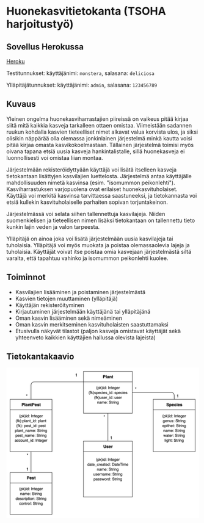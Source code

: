 # Huonekasvitietokanta (TSOHA harjoitustyö)

## Sovellus Herokussa

[Heroku](https://huonekasvitietokanta.herokuapp.com)

Testitunnukset:
käyttäjänimi: `monstera`, salasana: `deliciosa`

Ylläpitäjätunnukset: käyttäjänimi:
`admin`, salasana: `123456789`

## Kuvaus

Yleinen ongelma huonekasviharrastajien piireissä on vaikeus pitää kirjaa siitä mitä kaikkia kasveja tarkalleen ottaen omistaa. Viimeistään sadannen ruukun kohdalla kasvien tieteelliset nimet alkavat valua korvista ulos, ja siksi olisikin näppärää olla olemassa jonkinlainen järjestelmä minkä kautta voisi pitää kirjaa omasta kasvikokoelmastaan. Tällainen järjestelmä toimisi myös oivana tapana etsiä uusia kasveja hankintalistalle, sillä huonekasveja ei luonnollisesti voi omistaa liian montaa.

Järjestelmään rekisteröidyttyään käyttäjä voi lisätä itselleen kasveja tietokantaan lisättyjen kasvilajien luettelosta. Järjestelmä antaa käyttäjälle mahdollisuuden nimetä kasvinsa (esim. "isomummon peikonlehti"). Kasviharrastuksen varjopuolena ovat erilaiset huonekasvituholaiset. Käyttäjä voi merkitä kasvinsa tarvittaessa saastuneeksi, ja tietokannasta voi etsiä kullekin kasvituholaiselle parhaiten sopivan torjuntakeinon.

Järjestelmässä voi selata siihen tallennettuja kasvilajeja. Niiden suomenkielisen ja tieteellisen nimen lisäksi tietokantaan on tallennettu tieto kunkin lajin veden ja valon tarpeesta.

Ylläpitäjä on ainoa joka voi lisätä järjestelmään uusia kasvilajeja tai tuholaisia. Ylläpitäjä voi myös muokata ja poistaa olemassaolevia lajeja ja tuholaisia. Käyttäjät voivat itse poistaa omia kasvejaan järjestelmästä siltä varalta, että tapahtuu vahinko ja isomummon peikonlehti kuolee.


## Toiminnot

- Kasvilajien lisääminen ja poistaminen järjestelmästä
- Kasvien tietojen muuttaminen (ylläpitäjä)
- Käyttäjän rekisteröityminen
- Kirjautuminen järjestelmään käyttäjänä tai ylläpitäjänä
- Oman kasvin lisääminen sekä nimeäminen
- Oman kasvin merkitseminen kasvituholaisten saastuttamaksi
- Etusivulla näkyvät tilastot (paljon kasveja omistavat käyttäjät sekä yhteenveto kaikkien käyttäjien hallussa olevista lajeista)



## Tietokantakaavio
![Tietokantakaavio](https://github.com/viltas/Huonekasvitietokanta/blob/master/documentation/kasvitietokanta_kaavio.png)

